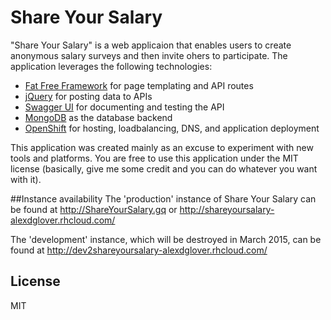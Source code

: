 # Share Your Salary

"Share Your Salary" is a web applicaion that enables users to create anonymous salary surveys and then invite ohers to participate. The application leverages the following technologies:
  - [Fat Free Framework](http://fatfreeframework.com/) for page templating and API routes
  - [jQuery](http://jquery.com/) for posting data to APIs
  - [Swagger UI](http://swagger.io/) for documenting and testing the API
  - [MongoDB](http://www.mongodb.org/) as the database backend
  - [OpenShift](http://openshift.com/) for hosting, loadbalancing, DNS, and application deployment

This application was created mainly as an excuse to experiment with new tools and platforms. You are free to use this application under the MIT license (basically, give me some credit and you can do whatever you want with it).

##Instance availability
The 'production' instance of Share Your Salary can be found at http://ShareYourSalary.gq or http://shareyoursalary-alexdglover.rhcloud.com/

The 'development' instance, which will be destroyed in March 2015, can be found at http://dev2shareyoursalary-alexdglover.rhcloud.com/

License
----

MIT
